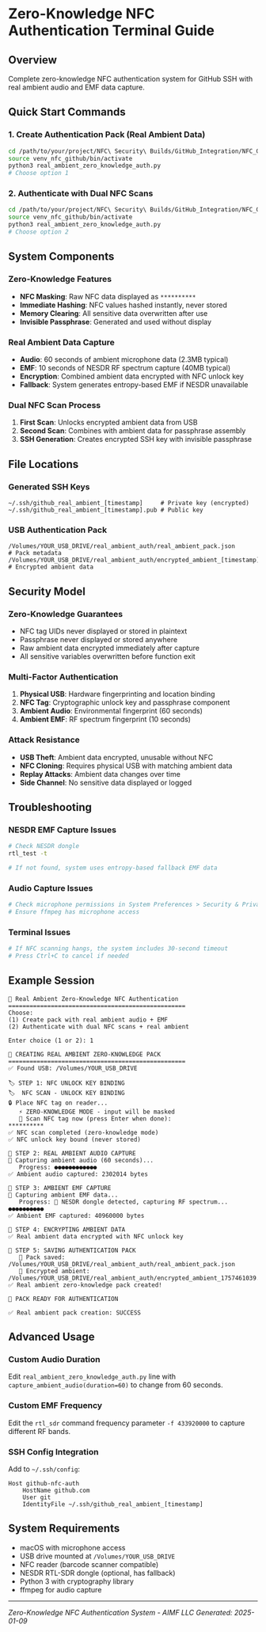 # Zero-Knowledge NFC Authentication Terminal Guide

## Overview
Complete zero-knowledge NFC authentication system for GitHub SSH with real ambient audio and EMF data capture.

## Quick Start Commands

### 1. Create Authentication Pack (Real Ambient Data)
```bash
cd /path/to/your/project/NFC\ Security\ Builds/GitHub_Integration/NFC_GitHub_2FA_v2
source venv_nfc_github/bin/activate
python3 real_ambient_zero_knowledge_auth.py
# Choose option 1
```

### 2. Authenticate with Dual NFC Scans
```bash
cd /path/to/your/project/NFC\ Security\ Builds/GitHub_Integration/NFC_GitHub_2FA_v2
source venv_nfc_github/bin/activate
python3 real_ambient_zero_knowledge_auth.py
# Choose option 2
```

## System Components

### Zero-Knowledge Features
- **NFC Masking**: Raw NFC data displayed as `**********`
- **Immediate Hashing**: NFC values hashed instantly, never stored
- **Memory Clearing**: All sensitive data overwritten after use
- **Invisible Passphrase**: Generated and used without display

### Real Ambient Data Capture
- **Audio**: 60 seconds of ambient microphone data (2.3MB typical)
- **EMF**: 10 seconds of NESDR RF spectrum capture (40MB typical)
- **Encryption**: Combined ambient data encrypted with NFC unlock key
- **Fallback**: System generates entropy-based EMF if NESDR unavailable

### Dual NFC Scan Process
1. **First Scan**: Unlocks encrypted ambient data from USB
2. **Second Scan**: Combines with ambient data for passphrase assembly
3. **SSH Generation**: Creates encrypted SSH key with invisible passphrase

## File Locations

### Generated SSH Keys
```
~/.ssh/github_real_ambient_[timestamp]     # Private key (encrypted)
~/.ssh/github_real_ambient_[timestamp].pub # Public key
```

### USB Authentication Pack
```
/Volumes/YOUR_USB_DRIVE/real_ambient_auth/real_ambient_pack.json        # Pack metadata
/Volumes/YOUR_USB_DRIVE/real_ambient_auth/encrypted_ambient_[timestamp].dat # Encrypted ambient data
```

## Security Model

### Zero-Knowledge Guarantees
- NFC tag UIDs never displayed or stored in plaintext
- Passphrase never displayed or stored anywhere
- Raw ambient data encrypted immediately after capture
- All sensitive variables overwritten before function exit

### Multi-Factor Authentication
1. **Physical USB**: Hardware fingerprinting and location binding
2. **NFC Tag**: Cryptographic unlock key and passphrase component
3. **Ambient Audio**: Environmental fingerprint (60 seconds)
4. **Ambient EMF**: RF spectrum fingerprint (10 seconds)

### Attack Resistance
- **USB Theft**: Ambient data encrypted, unusable without NFC
- **NFC Cloning**: Requires physical USB with matching ambient data
- **Replay Attacks**: Ambient data changes over time
- **Side Channel**: No sensitive data displayed or logged

## Troubleshooting

### NESDR EMF Capture Issues
```bash
# Check NESDR dongle
rtl_test -t

# If not found, system uses entropy-based fallback EMF data
```

### Audio Capture Issues
```bash
# Check microphone permissions in System Preferences > Security & Privacy
# Ensure ffmpeg has microphone access
```

### Terminal Issues
```bash
# If NFC scanning hangs, the system includes 30-second timeout
# Press Ctrl+C to cancel if needed
```

## Example Session

```
🔐 Real Ambient Zero-Knowledge NFC Authentication
==================================================
Choose:
(1) Create pack with real ambient audio + EMF
(2) Authenticate with dual NFC scans + real ambient

Enter choice (1 or 2): 1

🔐 CREATING REAL AMBIENT ZERO-KNOWLEDGE PACK
==================================================
✅ Found USB: /Volumes/YOUR_USB_DRIVE

🏷️ STEP 1: NFC UNLOCK KEY BINDING
🏷️  NFC SCAN - UNLOCK KEY BINDING
🔒 Place NFC tag on reader...
   ⚡ ZERO-KNOWLEDGE MODE - input will be masked
   🎯 Scan NFC tag now (press Enter when done):
**********
✅ NFC scan completed (zero-knowledge mode)
✅ NFC unlock key bound (never stored)

🎵 STEP 2: REAL AMBIENT AUDIO CAPTURE
🎵 Capturing ambient audio (60 seconds)...
   Progress: ●●●●●●●●●●●●
✅ Ambient audio captured: 2302014 bytes

📡 STEP 3: AMBIENT EMF CAPTURE
📡 Capturing ambient EMF data...
   Progress: 📡 NESDR dongle detected, capturing RF spectrum...
●●●●●●●●●●
✅ Ambient EMF captured: 40960000 bytes

🔐 STEP 4: ENCRYPTING AMBIENT DATA
✅ Real ambient data encrypted with NFC unlock key

💾 STEP 5: SAVING AUTHENTICATION PACK
   📁 Pack saved: /Volumes/YOUR_USB_DRIVE/real_ambient_auth/real_ambient_pack.json
   🔐 Encrypted ambient: /Volumes/YOUR_USB_DRIVE/real_ambient_auth/encrypted_ambient_1757461039.dat
✅ Real ambient zero-knowledge pack created!

🎉 PACK READY FOR AUTHENTICATION

✅ Real ambient pack creation: SUCCESS
```

## Advanced Usage

### Custom Audio Duration
Edit `real_ambient_zero_knowledge_auth.py` line with `capture_ambient_audio(duration=60)` to change from 60 seconds.

### Custom EMF Frequency
Edit the `rtl_sdr` command frequency parameter `-f 433920000` to capture different RF bands.

### SSH Config Integration
Add to `~/.ssh/config`:
```
Host github-nfc-auth
    HostName github.com
    User git
    IdentityFile ~/.ssh/github_real_ambient_[timestamp]
```

## System Requirements
- macOS with microphone access
- USB drive mounted at `/Volumes/YOUR_USB_DRIVE`
- NFC reader (barcode scanner compatible)
- NESDR RTL-SDR dongle (optional, has fallback)
- Python 3 with cryptography library
- ffmpeg for audio capture

---
*Zero-Knowledge NFC Authentication System - AIMF LLC*
*Generated: 2025-01-09*
